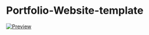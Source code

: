 # Portfolio-Website-template
[![Preview](https://img.shields.io/badge/View-exemple-blue)](https://devsortheovebutnothing.glitch.me/)
